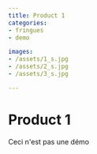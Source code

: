 ```yaml
---
title: Product 1
categories:
- fringues
- demo

images:
- /assets/1_s.jpg
- /assets/2_s.jpg
- /assets/3_s.jpg

---
```


# Product 1

Ceci n'est pas une démo

